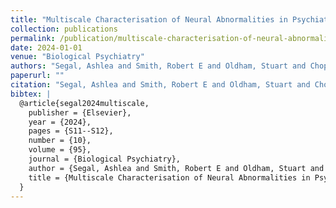 ```yaml
---
title: "Multiscale Characterisation of Neural Abnormalities in Psychiatric Disorders"
collection: publications
permalink: /publication/multiscale-characterisation-of-neural-abnormalities-in-psychiatric-disorders
date: 2024-01-01
venue: "Biological Psychiatry"
authors: "Segal, Ashlea and Smith, Robert E and Oldham, Stuart and Chopra, Sidhant and Parkes, Linden and Aquino, Kevin and Kia, Seyed Mostafa and Wolfers, Thomas and Franke, Barbara and Hoogman, Martine and others"
paperurl: ""
citation: "Segal, Ashlea and Smith, Robert E and Oldham, Stuart and Chopra, Sidhant and Parkes, Linden and Aquino, Kevin and Kia, Seyed Mostafa and Wolfers, Thomas and Franke, Barbara and Hoogman, Martine and others (2024). Multiscale Characterisation of Neural Abnormalities in Psychiatric Disorders. Biological Psychiatry."
bibtex: |
  @article{segal2024multiscale,
    publisher = {Elsevier},
    year = {2024},
    pages = {S11--S12},
    number = {10},
    volume = {95},
    journal = {Biological Psychiatry},
    author = {Segal, Ashlea and Smith, Robert E and Oldham, Stuart and Chopra, Sidhant and Parkes, Linden and Aquino, Kevin and Kia, Seyed Mostafa and Wolfers, Thomas and Franke, Barbara and Hoogman, Martine and others},
    title = {Multiscale Characterisation of Neural Abnormalities in Psychiatric Disorders},
  }
---
```

